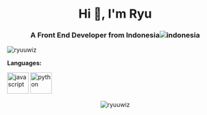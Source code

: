 <h1 align="center">Hi 👋, I'm Ryu</h1>
<h3 align="center">A Front End Developer from Indonesia<img src="https://www.flaticon.com/download/icon/197559?icon_id=197559&author=173&team=173&keyword=Indonesia&pack=197373&style=Rounded&style_id=141&format=png&color=%23000000&colored=2&size=512&selection=1&premium=0&token=03AGdBq26gh21CHG6Ypltwp2KUA803U6x4Ki0LMDCYuOtiV7JrZfuxsqQp1HFKIGYDEfFho5EuyQlFAPLG234WqZiNYvp5RD-14pMjTv29LMfpTYc5sjlhVkfYAIsyZ1Kucv7WLcv8k6TKd2OrFtfx1rOjsHE8WM1C3SZ839wtyUqd7ohIK2BAcrMVMqb5FG9p-G-M5pXoNE4exO_QH_cDgmxj_nlmAFuMM4l6gQRk0MmszCHVBXXvRCmkJ7PJM__1XXj8ghLRvCd0x92hv7GP3xEPqgJ7hxU41PNXA3Fz45y3SYVwnd7HmvGYzURvW1yWAQM7A3qbmryclhAUo4zSgpbv0kjfNT9icMAYMOCc6mftwxsCpMxFYfPIHTGoi52_DIwNy5VqGgnhwSXZWp4UCSCUWufQnXhJRSzmqgHZymfgCVvamOvzJDsUoocQdxiQ00TloQxPwXH-" alt="indonesia"></h3>

<p align="left"> <img src="https://komarev.com/ghpvc/?username=ryuuwiz" alt="ryuuwiz" /></p>

**Languages:**  
<link rel="stylesheet" href="https://cdn.jsdelivr.net/gh/devicons/devicon@master/devicon.min.css">

<p align="left">
  <img src="https://devicon.dev/devicon.git/icons/javascript/javascript-original.svg" alt="javascript" width="50" height="50"/>
  <img src="https://devicon.dev/devicon.git/icons/python/python-plain.svg" alt="python" width="50" height="50"/>
</p>

<p align="center">
  <img src="https://github-readme-stats.vercel.app/api?username=ryuuwiz&show_icons=true&theme=tokyonight" alt="ryuuwiz" />
</p>
